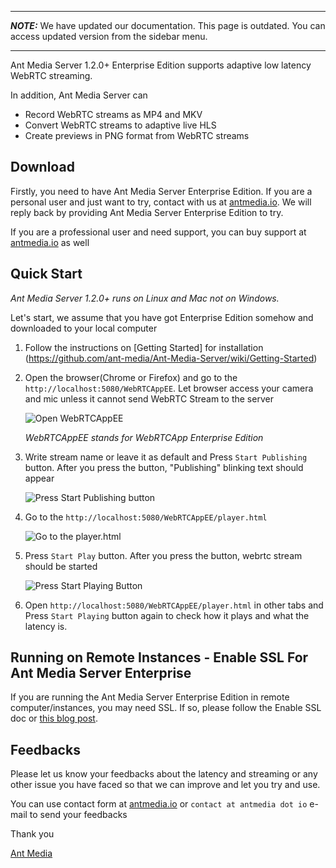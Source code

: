 ***
**_NOTE:_** We have updated our documentation. This page is outdated. You can access updated version from the sidebar menu.
***
Ant Media Server 1.2.0+ Enterprise Edition supports adaptive low latency WebRTC streaming. 

In addition, Ant Media Server can
* Record WebRTC streams as MP4 and MKV
* Convert WebRTC streams to adaptive live HLS
* Create previews in PNG format from WebRTC streams

## Download

Firstly, you need to have Ant Media Server Enterprise Edition. If you are a personal user and just want to try,
contact with us at [antmedia.io](https://antmedia.io). We will reply back by providing Ant Media Server Enterprise Edition to try. 

If you are a professional user and need support, you can buy support at [antmedia.io](https://antmedia.io) as well

## Quick Start

*Ant Media Server 1.2.0+ runs on Linux and Mac not on Windows.* 

Let's start, we assume that you have got Enterprise Edition somehow and downloaded to your local computer 

1. Follow the instructions on [Getting Started] for installation (https://github.com/ant-media/Ant-Media-Server/wiki/Getting-Started) 

 
2. Open the browser(Chrome or Firefox) and go to the `http://localhost:5080/WebRTCAppEE`. 
    Let browser access your camera and mic unless it cannot send WebRTC Stream to the server
    
    ![Open WebRTCAppEE](https://ant-media.github.io/Ant-Media-Server/doc/images/1_Open_WebRTCAppEE_and_Let_Browser_Access_Cam_and_Mic.jpg)
    
    _WebRTCAppEE stands for WebRTCApp Enterprise Edition_
   
3. Write stream name or leave it as default and Press `Start Publishing` button. After you press the button, 
    "Publishing" blinking text should appear

    ![Press Start Publishing button](https://ant-media.github.io/Ant-Media-Server/doc/images/2_Press_Publish_Button.jpg)

4. Go to the `http://localhost:5080/WebRTCAppEE/player.html`

    ![Go to the player.html](https://ant-media.github.io/Ant-Media-Server/doc/images/3_Go_to_Play_Page.jpg)

5. Press `Start Play` button. After you press the button, webrtc stream should be started

    ![Press Start Playing Button](https://ant-media.github.io/Ant-Media-Server/doc/images/4_Press_Start_Play_Button.jpg)
    
6. Open `http://localhost:5080/WebRTCAppEE/player.html` in other tabs and Press `Start Playing` button again 
   to check how it plays and what the latency is. 
   
## Running on Remote Instances - Enable SSL For Ant Media Server Enterprise
If you are running the Ant Media Server Enterprise Edition in remote computer/instances, you may need SSL. If so, please follow the Enable SSL doc or [this blog post](https://antmedia.io/enable-ssl-on-ant-media-server/).

## Feedbacks

Please let us know your feedbacks about the latency and streaming or any other issue you have faced 
so that we can improve and let you try and use.

You can use contact form at [antmedia.io](https://antmedia.io) or `contact at antmedia dot io` e-mail to send your feedbacks

Thank you

[Ant Media](https://antmedia.io)